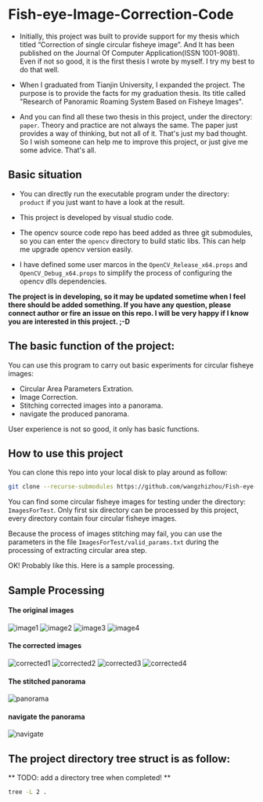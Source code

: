 # Fish-eye-Image-Correction-Code

- Initially, this project was built to provide support for my thesis which titled “Correction of single circular fisheye image”. And It has been published on the Journal Of Computer Application(ISSN 1001-9081). Even if not so good, it is the first thesis I wrote by myself. I try my best to do that well.

- When I graduated from Tianjin University, I expanded the project. The purpose is to provide the facts for my graduation thesis. Its title called "Research of Panoramic Roaming System Based on Fisheye Images".

- And you can find all these two thesis in this project, under the directory: `paper`. Theory and practice are not always the same. The paper just provides a way of thinking, but not all of it. That's just my bad thought. So I wish someone can help me to improve this project, or just give me some advice. That's all.

## Basic situation

* You can directly run the executable program under the directory: `product` if you just want to have a look at the result.

* This project is developed by visual studio code.

* The opencv source code repo has beed added as three git submodules, so you can enter the `opencv` directory to build static libs. This can help me upgrade opencv version easily.

* I have defined some user marcos in the `OpenCV_Release_x64.props` and `OpenCV_Debug_x64.props` to simplify the process of configuring the opencv dlls dependencies.

**The project is in developing, so it may be updated sometime when I feel there should be added something. If you have any question, please connect author or fire an issue on this repo. I will be very happy if I know you are interested in this project. ;-D**


## The basic function of the project:

You can use this program to carry out basic experiments for circular fisheye images:

* Circular Area Parameters Extration.
* Image Correction.
* Stitching corrected images into a panorama.
* navigate the produced panorama.

User experience is not so good, it only has basic functions.

## How to use this project

You can clone this repo into your local disk to play around as follow:

```bash
git clone --recurse-submodules https://github.com/wangzhizhou/Fish-eye-Image-Correction-Code.git 
```

You can find some circular fisheye images for testing under the directory: `ImagesForTest`. Only first six directory can be processed by this project, every directory contain four circular fisheye images.

Because the process of images stitching may fail, you can use the parameters in the file `ImagesForTest/valid_params.txt` during the processing of extracting circular area step.

OK! Probably like this. Here is a sample processing.

## Sample Processing

#### The original images
![image1](https://github.com/wangzhizhou2014GitHub/Fish-eye-Image-Correction-Code/blob/master/resources/1.JPG)
![image2](https://github.com/wangzhizhou2014GitHub/Fish-eye-Image-Correction-Code/blob/master/resources/2.JPG)
![image3](https://github.com/wangzhizhou2014GitHub/Fish-eye-Image-Correction-Code/blob/master/resources/3.JPG)
![image4](https://github.com/wangzhizhou2014GitHub/Fish-eye-Image-Correction-Code/blob/master/resources/4.JPG)

#### The corrected images
![corrected1](https://github.com/wangzhizhou2014GitHub/Fish-eye-Image-Correction-Code/blob/master/resources/corrected0.jpg)
![corrected2](https://github.com/wangzhizhou2014GitHub/Fish-eye-Image-Correction-Code/blob/master/resources/corrected1.jpg)
![corrected3](https://github.com/wangzhizhou2014GitHub/Fish-eye-Image-Correction-Code/blob/master/resources/corrected2.jpg)
![corrected4](https://github.com/wangzhizhou2014GitHub/Fish-eye-Image-Correction-Code/blob/master/resources/corrected3.jpg)

#### The stitched panorama
![panorama](https://github.com/wangzhizhou2014GitHub/Fish-eye-Image-Correction-Code/blob/master/resources/panorama.jpg)

#### navigate the panorama
![navigate](https://github.com/wangzhizhou2014GitHub/Fish-eye-Image-Correction-Code/blob/master/resources/navigate.jpg)

## The project directory tree struct is as follow:

** TODO: add a directory tree when completed! **

```bash
tree -L 2 .
```